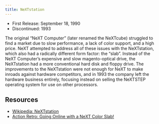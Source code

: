 ```yaml
---
title: NeXTstation
---
```


- First Release: September 18, 1990
- Discontinued: 1993

The original “NeXT Computer” (later renamed the NeXTcube) struggled to find a market due to slow performance, a lack of color support, and a high price. NeXT attempted to address all of these issues with the NeXTstation, which also had a radically different form factor: the “slab”. Instead of the NeXT Computer’s expensive and slow magento-optical drive, the NeXTstation had a more conventional hard disk and floppy drive. The improvements to the NeXTstation were not enough for NeXT to make inroads against hardware competitors, and in 1993 the company left the hardware business entirely, focusing instead on selling the NeXTSTEP operating system for use on other processors.

## Resources

- [Wikipedia: NeXTstation](https://en.wikipedia.org/wiki/NeXTstation)
- [Action Retro: Going Online with a NeXT Color Slab!](https://youtu.be/i_EjnxkYEn8)
